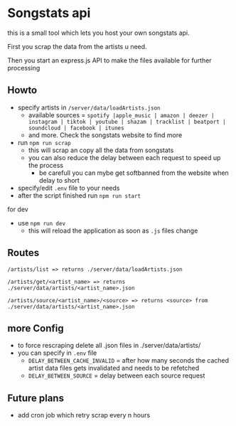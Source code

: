 # Songstats api

this is a small tool which lets you host your own songstats api.

First you scrap the data from the artists u need.

Then you start an express.js API to make the files available for further processing

## Howto
- specify artists in ``/server/data/loadArtists.json``
    - available sources = ``spotify |apple_music | amazon | deezer | instagram | tiktok | youtube | shazam | tracklist | beatport | soundcloud | facebook | itunes``
    - and more. Check the songstats website to find more
- run `npm run scrap`
    - this will scrap an copy all the data from songstats
    - you can also reduce the delay between each request to speed up the process
        - be carefull you can mybe get softbanned from the website when delay to short
- specify/edit ``.env`` file to your needs
- after the script finished run `npm run start`

for dev 
- use ``npm run dev`` 
    - this will reload the application as soon as ``.js`` files change


##  Routes

```
/artists/list => returns ./server/data/loadArtists.json
```
```
/artists/get/<artist_name> => returns ./server/data/artists/<artist_name>.json
```
```
/artists/source/<artist_name>/<source> => returns <source> from ./server/data/artists/<artist_name>.json
```

## more Config
- to force rescraping delete all .json files in ./server/data/artists/
- you can specify in ``.env`` file 
    - ``DELAY_BETWEEN_CACHE_INVALID`` = after how many seconds the cached artist data files gets invalidated and needs to be refetched
    - ``DELAY_BETWEEN_SOURCE`` = delay between each source request


## Future plans
- add cron job which retry scrap every n hours
